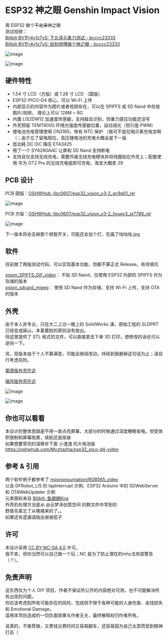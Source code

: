 # ESP32 神之眼 Genshin Impact Vision
用 ESP32 做个~~下北泽~~神之眼   
测试视频：  
[Bilibili BV1Fr4y1z7yS: 下北泽元素力测试 - bcccc23333](https://www.bilibili.com/video/BV1Fr4y1z7yS)  
[Bilibili BV1Fr4y1z7yS: 给刻师傅做个神之眼 - bcccc23333](https://www.bilibili.com/video/BV1ir4y1r7ZS)  

![image](https://github.com/libc0607/esp32-vision/raw/main/img/demo-mondstadt-yjsnpi.gif)   

![image](https://user-images.githubusercontent.com/8705034/155985863-6c168c1b-9d55-451a-8177-b0d1b43cfb1f.png)  


## 硬件特性
 - 1.54 寸 LCD（方版）或 1.28 寸 LCD （圆版）
 - ESP32-PICO-D4 核心，可以 Wi-Fi 上传
 - 内部显示的内容作为图片或者视频存在，可以在 SPIFFS 或 SD Nand 中存放图片/视频， 理论上可以 128M ~ 8G  
 - 内置 LIS2DW12 加速度传感器，支持敲击识别，但重力感应功能还没写  
 - 外壳预留 TEMT6000 环境光强度传感器位置，自动调光（但只是 PWM）
 - 锂电池充电管理使用 CN3165，带有 NTC 保护 （我可不是在暗示某充电宝啊（；由于忘了留电阻位，高压锂电池的充电大概会是下一版
 - 低功耗 DC-DC 降压 ETA3425
 - 用了一个 SY6280AAC 让屏和 SD Nand 支持断电 
 - 支持且仅支持无线充电，需要外接无线充电模块并将线圈贴在外壳上；配套使用 华为 GT2 Pro 的无线充电座即可充电，淘宝大概卖 29

## PCB 设计  
PCB 圆版：[OSHWHub: libc0607/esp32_vision_v3-2_gc9a01_rel](https://oshwhub.com/libc0607/esp32_vision_v3-2_gc9a01_rel)   

![image](https://user-images.githubusercontent.com/8705034/155985414-dc29f2b3-72e8-4fcf-86e9-d311e2b08795.png)  

PCB 方版：[OSHWHub: libc0607/esp32_vision_v3-2_liyuev3_st7789_rel](https://oshwhub.com/libc0607/esp32_vision_v3-2_liyuev3_st7789_rel)   

![image](https://user-images.githubusercontent.com/8705034/155985375-e8274fe1-dd50-4bb7-a1be-882611fffcee.png)  

下一版本将会去掉那个弱智开关，可能还会加个灯，在画了咕咕咕.jpg  

## 软件
目前做了两版测试代码，可以实现基本功能，但都不算正式 Release。有待填坑   

[vision_SPIFFS_GIF_video](https://github.com/libc0607/esp32-vision/tree/main/src/vision_SPIFFS_GIF_video)： 不贴 SD Nand，仅使用 ESP32 内部的 SPIFFS 作为存储的版本  
[vision_sdcard_mjpeg](https://github.com/libc0607/esp32-vision/tree/main/src/vision_sdcard_mjpeg)： 使用 SD Nand 作为存储，支持 Wi-Fi 上传，支持 OTA 的版本  


## 外壳 
由于本人非专业，只在大二上过一晚上的 SolidWorks 课，原始工程的 SLDPRT 已经变成屎山，本着要脸的原则没有放出。  
但这里提供了 STL 格式的文件，可以直接拿去下单 3D 打印，想修改的话也可以逆向一下。  

另，现版本由于个人不算满意，可能会继续改动，持续到我删掉这句话为止；请自行考虑风险。  

[蒙德版外壳在这](https://github.com/libc0607/esp32-vision/tree/main/stl/mondstadt)   

[璃月版外壳在这](https://github.com/libc0607/esp32-vision/tree/main/stl/liyue)    

![image](https://user-images.githubusercontent.com/8705034/155986652-94c0bdcc-bc52-475f-8d96-ee1dc8aed9e1.png)   

![image](https://user-images.githubusercontent.com/8705034/155986832-7f6c0eb7-d1e6-46ee-b782-bc37fff176d0.png)   




## 你也可以看看 
本设计的整体思路是不用一直点亮屏幕，大部分的时候通过深度睡眠省电。但受体积限制和屏幕拖累，续航还是尿崩  
如果想要常亮的请移步下面 小渣渣 的大电池版  
https://oshwhub.com/Myzhazha/esp32_pico-d4-video 

## 参考 & 引用
两个软件例子都参考了 [moononournation/RGB565_video](https://github.com/moononournation/RGB565_video)   
以及 DFRobot_LIS 的 tapInterrupt 示例、ESP32 Arduino 中的 SDWebServer 和 OTAWebUpdater 示例  
元素图标来自 [Bilibili: 鱼翅翅Kira](https://space.bilibili.com/2292091)   
外壳的处理方法是从 @云梦泽创意空间 的群文件中学到的   
野兽先辈忘了从哪搞来的了。。  
如果还有遗漏请指出谢谢茄子  

## 许可
本设计采用 [CC BY-NC-SA 4.0](http://creativecommons.org/licenses/by-nc-sa/4.0) 许可。  
我不卖，但你当然可以自己做一个玩；NC 是为了防止潜在的mhy法务部警告（？）。

## 免责声明  
这东西仅为个人 DIY 项目，作者不保证所公开的内容绝对可用，也不可能解决所有出现的问题。  
你应该考虑到所有可能存在的风险，包括但不限于各种可能的人身伤害、金钱损失和 Emotional Damage。  
滥用本项目造成的一切负面效果与作者无关，最终解释权归作者所有。

说真的，不推荐做，又费钱又费时间又容易翻车，还容易因为自己太菜而受到精神打击（ 
 
